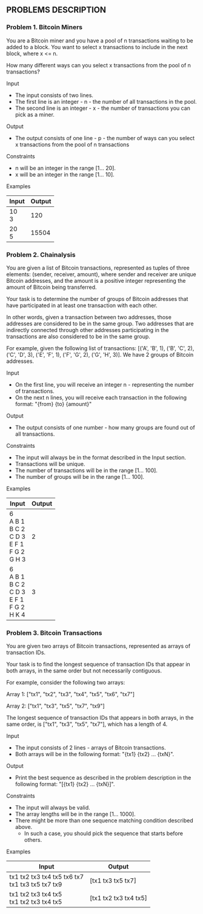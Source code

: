 ## PROBLEMS DESCRIPTION


### Problem 1. Bitcoin Miners

You are a Bitcoin miner and you have a pool of n transactions waiting to be added to a block. You want to select x transactions to include in the next block, where x <= n. 

How many different ways can you select x transactions from the pool of n transactions?

Input

  +	The input consists of two lines.
  +	The first line is an integer - n - the number of all transactions in the pool.
  +	The second line is an integer - x - the number of transactions you can pick as a miner.

Output

  +	The output consists of one line - p - the number of ways can you select x transactions from the pool of n transactions

Constraints

  +	n will be an integer in the range [1… 20].
  +	x will be an integer in the range [1… 10].

Examples

| Input | Output |
| --- | --- |
| 10 <br> 3 | 120 |
| 20 <br> 5 | 15504 |

### Problem 2. Chainalysis

You are given a list of Bitcoin transactions, represented as tuples of three elements: (sender, receiver, amount), where sender and receiver are unique Bitcoin addresses, and the amount is a positive integer representing the amount of Bitcoin being transferred. 

Your task is to determine the number of groups of Bitcoin addresses that have participated in at least one transaction with each other.

In other words, given a transaction between two addresses, those addresses are considered to be in the same group. Two addresses that are indirectly connected through other addresses participating in the transactions are also considered to be in the same group.

For example, given the following list of transactions: [('A', 'B', 1), ('B', 'C', 2), ('C', 'D', 3), ('E', 'F', 1), ('F', 'G', 2), ('G', 'H', 3)]. We have 2 groups of Bitcoin addresses.

Input

  +	On the first line, you will receive an integer n - representing the number of transactions.
  +	On the next n lines, you will receive each transaction in the following format: "{from} {to} {amount}"

Output

  +	The output consists of one number - how many groups are found out of all transactions.

Constraints

  +	The input will always be in the format described in the Input section.
  +	Transactions will be unique.
  +	The number of transactions will be in the range [1… 100].
  +	The number of groups will be in the range [1… 100].

Examples

| Input | Output |
| --- | --- |
| 6 <br> A B 1 <br> B C 2 <br> C D 3 <br> E F 1 <br> F G 2 <br> G H 3 | 2 |
| 6 <br> A B 1 <br> B C 2 <br> C D 3 <br> E F 1 <br> F G 2 <br> H K 4 | 3 |

### Problem 3. Bitcoin Transactions

You are given two arrays of Bitcoin transactions, represented as arrays of transaction IDs.

Your task is to find the longest sequence of transaction IDs that appear in both arrays, in the same order but not necessarily contiguous.

For example, consider the following two arrays:

Array 1: ["tx1", "tx2", "tx3", "tx4", "tx5", "tx6", "tx7"]

Array 2: ["tx1", "tx3", "tx5", "tx7", "tx9"]

The longest sequence of transaction IDs that appears in both arrays, in the same order, is ["tx1", "tx3", "tx5", "tx7"], which has a length of 4.

Input

  +	The input consists of 2 lines - arrays of Bitcoin transactions.
  +	Both arrays will be in the following format: "{tx1} {tx2} … {txN}".

Output

  +	Print the best sequence as described in the problem description in the following format: "[{tx1} {tx2} … {txN}]".

Constraints

  +	The input will always be valid.
  +	The array lengths will be in the range [1… 1000].
  +	There might be more than one sequence matching condition described above.
    +	In such a case, you should pick the sequence that starts before others.

Examples

| Input | Output |
| --- | --- |
| tx1 tx2 tx3 tx4 tx5 tx6 tx7 <br> tx1 tx3 tx5 tx7 tx9 | [tx1 tx3 tx5 tx7] |
| tx1 tx2 tx3 tx4 tx5 <br> tx1 tx2 tx3 tx4 tx5 | [tx1 tx2 tx3 tx4 tx5] |